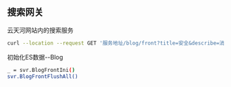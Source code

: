 ## 搜索网关

云天河网站内的搜索服务

~~~bash
curl --location --request GET '服务地址/blog/front?title=安全&describe=消息&category=golang'
~~~

初始化ES数据--Blog  
~~~bash
_ = svr.BlogFrontIni()
svr.BlogFrontFlushAll()
~~~


